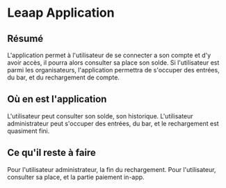Leaap Application
=================

## Résumé 

L'application permet à l'utilisateur de se connecter a son compte et d'y avoir accès, il pourra alors consulter sa place son solde.
Si l'utilisateur est parmi les organisateurs, l'application permettra de s'occuper des entrées, du bar, et du rechargement de compte.

## Où en est l'application

L'utilisateur peut consulter son solde, son historique.
L'utilisateur administrateur peut s'occuper des entrées, du bar, et le rechargement est quasiment fini.

## Ce qu'il reste à faire

Pour l'utilisateur administrateur, la fin du rechargement.
Pour l'utilisateur, consulter sa place, et la partie paiement in-app.
